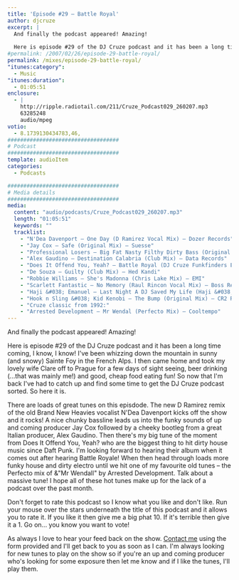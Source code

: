 ```yaml
---
title: 'Episode #29 – Battle Royal'
author: djcruze
excerpt: |
  And finally the podcast appeared! Amazing!
  
  Here is episode #29 of the DJ Cruze podcast and it has been a long time coming, I know, I know! I've been whizzing down the mountain in sunny (and snowy) Sainte Foy in the French Alps. I then came home and took my lovely wife Clare off to Prague for a few days of sight seeing, beer drinking (...that was mainly me!) and good, cheap food eating fun! So now that I'm back I've had to catch up and find some time to get the DJ Cruze podcast sorted. So here it is...
#permalink: /2007/02/26/episode-29-battle-royal/
permalink: /mixes/episode-29-battle-royal/
"itunes:category":
  - Music
"itunes:duration":
  - 01:05:51
enclosure:
  - |
    http://ripple.radiotail.com/211/Cruze_Podcast029_260207.mp3
    63285248
    audio/mpeg
votio:
  - 8.1739130434783,46,
###################################
# Podcast
###################################
template: audioItem
categories:
  - Podcasts

###################################
# Media details
###################################
media:
  content: "audio/podcasts/Cruze_Podcast029_260207.mp3"
  length: "01:05:51"
  keywords: ""
  tracklist:
    - "N'Dea Davenport – One Day (D Ramirez Vocal Mix) – Dozer Records"
    - "Jay Cox – Safe (Original Mix) – Suesse"
    - "Professional Losers – Big Fat Nasty Filthy Dirty Bass (Original Mix) – Southern Fried Recordings"
    - "Alex Gaudino – Destination Calabria (Club Mix) – Data Records"
    - "Does It Offend You, Yeah? – Battle Royal (DJ Cruze Funkfinders Edit) – CDR"
    - "De Souza – Guilty (Club Mix) – Hed Kandi"
    - "Robbie Williams – She's Madonna (Chris Lake Mix) – EMI"
    - "Scarlett Fantastic – No Memory (Raul Rincon Vocal Mix) – Boss Records"
    - "Haji &#038; Emanuel – Last Night A DJ Saved My Life (Haji &#038; Emanuel Remix) – Apollo Records"
    - "Hook n Sling &#038; Kid Kenobi – The Bump (Original Mix) – CR2 Records"
    - "Cruze classic from 1992:"
    - "Arrested Development – Mr Wendal (Perfecto Mix) – Cooltempo"
---
```


And finally the podcast appeared! Amazing!

Here is episode #29 of the DJ Cruze podcast and it has been a long time coming, I know, I know! I've been whizzing down the mountain in sunny (and snowy) Sainte Foy in the French Alps. I then came home and took my lovely wife Clare off to Prague for a few days of sight seeing, beer drinking (...that was mainly me!) and good, cheap food eating fun! So now that I'm back I've had to catch up and find some time to get the DJ Cruze podcast sorted. So here it is.

There are loads of great tunes on this episdode. The new D Ramirez remix of the old Brand New Heavies vocalist N'Dea Davenport kicks off the show and it rocks! A nice chunky bassline leads us into the funky sounds of up and coming producer Jay Cox followed by a cheeky bootleg from a great Italian producer, Alex Gaudino. Then there's my big tune of the moment from Does It Offend You, Yeah? who are the biggest thing to hit dirty house music since Daft Punk. I'm looking forward to hearing their album when it comes out after hearing Battle Royale! When then head through loads more funky house and dirty electro until we hit one of my favourite old tunes – the Perfecto mix of &"Mr Wendall" by Arrested Development. Talk about a massive tune! I hope all of these hot tunes make up for the lack of a podcast over the past month.

Don't forget to rate this podcast so I know what you like and don't like. Run your mouse over the stars underneath the title of this podcast and it allows you to rate it. If you like it then give me a big phat 10. If it's terrible then give it a 1. Go on... you know you want to vote!

As always I love to hear your feed back on the show. [Contact me][1] using the form provided and I'll get back to you as soon as I can. I'm always looking for new tunes to play on the show so if you're an up and coming producer who's looking for some exposure then let me know and if I like the tunes, I'll play them.

 [1]: http://www.djcruze.co.uk/cms/contact/